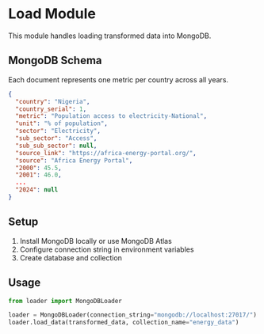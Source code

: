 # Load Module

This module handles loading transformed data into MongoDB.

## MongoDB Schema

Each document represents one metric per country across all years.

```json
{
  "country": "Nigeria",
  "country_serial": 1,
  "metric": "Population access to electricity-National",
  "unit": "% of population",
  "sector": "Electricity",
  "sub_sector": "Access",
  "sub_sub_sector": null,
  "source_link": "https://africa-energy-portal.org/",
  "source": "Africa Energy Portal",
  "2000": 45.5,
  "2001": 46.0,
  ...
  "2024": null
}
```

## Setup

1. Install MongoDB locally or use MongoDB Atlas
2. Configure connection string in environment variables
3. Create database and collection

## Usage

```python
from loader import MongoDBLoader

loader = MongoDBLoader(connection_string="mongodb://localhost:27017/")
loader.load_data(transformed_data, collection_name="energy_data")
```
